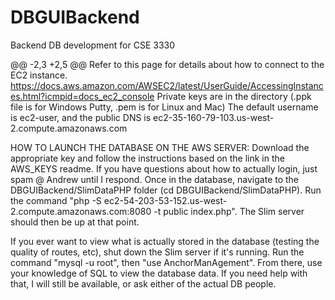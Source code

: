 # DBGUIBackend
Backend DB development for CSE 3330

@@ -2,3 +2,5 @@ Refer to this page for details about how to connect to the EC2 instance.
https://docs.aws.amazon.com/AWSEC2/latest/UserGuide/AccessingInstances.html?icmpid=docs_ec2_console
Private keys are in the directory (.ppk file is for Windows Putty, .pem is for Linux and Mac)
The default username is ec2-user, and the public DNS is ec2-35-160-79-103.us-west-2.compute.amazonaws.com



HOW TO LAUNCH THE DATABASE ON THE AWS SERVER: 
Download the appropriate key and follow the instructions based on the link in the AWS_KEYS readme. 
If you have questions about how to actually login, just spam @ Andrew until I respond. 
Once in the database, navigate to the DBGUIBackend/SlimDataPHP folder (cd DBGUIBackend/SlimDataPHP).
Run the command "php -S ec2-54-203-53-152.us-west-2.compute.amazonaws.com:8080 -t public index.php". 
The Slim server should then be up at that point.

If you ever want to view what is actually stored in the database (testing the quality of routes, etc), shut down the Slim server if it's running. 
Run the command "mysql -u root", then "use AnchorManAgement". 
From there, use your knowledge of SQL to view the database data. 
If you need help with that, I will still be available, or ask either of the actual DB people. 
